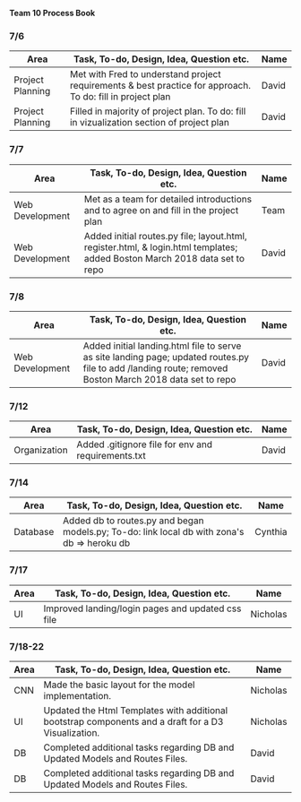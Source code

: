 **Team 10 Process Book**

### 7/6

| Area | Task, To-do, Design, Idea, Question etc. | Name | 
| ---- | ---- | ---------- | 
| Project Planning | Met with Fred to understand project requirements & best practice for approach. To do: fill in project plan | David |  
| Project Planning | Filled in majority of project plan. To do: fill in vizualization section of project plan | David |  


### 7/7

| Area | Task, To-do, Design, Idea, Question etc. | Name | 
| ---- | ---- | ---------- | 
| Web Development | Met as a team for detailed introductions and to agree on and fill in the project plan | Team | 
| Web Development | Added initial routes.py file; layout.html, register.html, & login.html templates; added Boston March 2018 data set to repo | David | 


### 7/8

| Area | Task, To-do, Design, Idea, Question etc. | Name | 
| ---- | ---- | ---------- | 
| Web Development | Added initial landing.html file to serve as site landing page; updated routes.py file to add /landing route; removed Boston March 2018 data set to repo | David |


### 7/12

| Area | Task, To-do, Design, Idea, Question etc. | Name | 
| ---- | ---- | ---------- | 
| Organization | Added .gitignore file for env and requirements.txt | David |


### 7/14
| Area | Task, To-do, Design, Idea, Question etc. | Name | 
| ---- | ---- | ---------- | 
| Database | Added db to routes.py and began models.py; To-do: link local db with zona's db => heroku db | Cynthia |


### 7/17
| Area | Task, To-do, Design, Idea, Question etc. | Name | 
| ---- | ---- | ---------- | 
| UI | Improved landing/login pages and updated css file | Nicholas |

### 7/18-22
| Area | Task, To-do, Design, Idea, Question etc. | Name | 
| ---- | ---- | ---------- | 
| CNN | Made the basic layout for the model implementation. | Nicholas |
| UI | Updated the Html Templates with additional bootstrap components and a draft for a D3 Visualization. | Nicholas |
| DB | Completed additional tasks regarding DB and Updated Models and Routes Files.  | David |
| DB | Completed additional tasks regarding DB and Updated Models and Routes Files.  | David |
